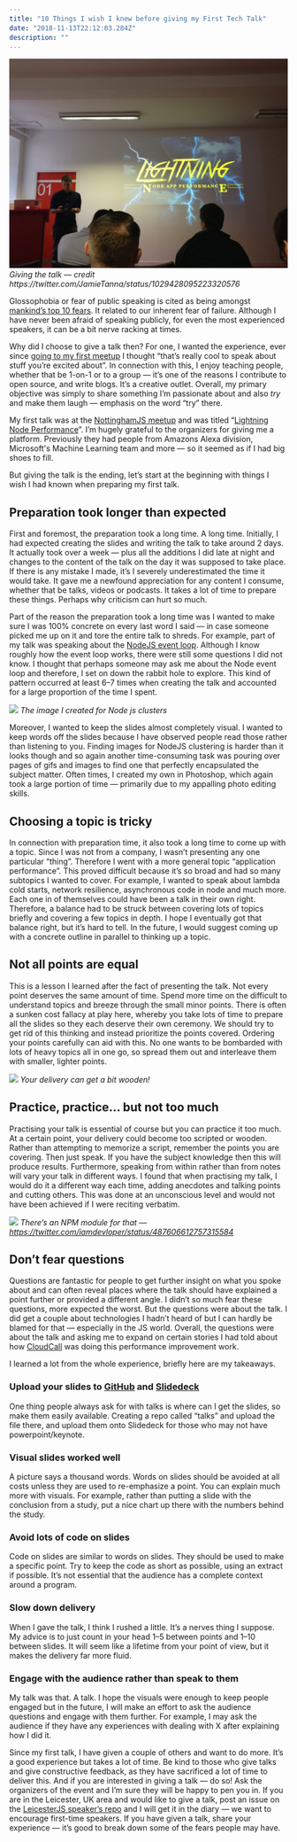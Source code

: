 ```yaml
---
title: "10 Things I wish I knew before giving my First Tech Talk"
date: "2018-11-13T22:12:03.284Z"
description: ""
---
```


<div class="image">
	<img src="../../assets/images/me.jpeg"/>
	<em>Giving the talk — credit https://twitter.com/JamieTanna/status/1029428095223320576</em>
</div>

Glossophobia or fear of public speaking is cited as being amongst [mankind’s top 10 fears](https://www.washingtonpost.com/news/wonk/wp/2014/10/30/clowns-are-twice-as-scary-to-democrats-as-they-are-to-republicans/?noredirect=on&utm_term=.a61b1b9d11bc). It related to our inherent fear of failure. Although I have never been afraid of speaking publicly, for even the most experienced speakers, it can be a bit nerve racking at times.

Why did I choose to give a talk then? For one, I wanted the experience, ever since [going to my first meetup](https://blog.joshghent.com/how-to-attend-your-first-programming-meetup-835b74f6556f) I thought “that’s really cool to speak about stuff you’re excited about”. In connection with this, I enjoy teaching people, whether that be 1-on-1 or to a group — it’s one of the reasons I contribute to open source, and write blogs. It’s a creative outlet. Overall, my primary objective was simply to share something I’m passionate about and also *try* and make them laugh — emphasis on the word “try” there.

My first talk was at the [NottinghamJS meetup](https://nottsjs.org/) and was titled “[Lightning Node Performance](https://github.com/nottsjs/speakers/issues/46)”. I’m hugely grateful to the organizers for giving me a platform. Previously they had people from Amazons Alexa division, Microsoft's Machine Learning team and more — so it seemed as if I had big shoes to fill.

But giving the talk is the ending, let’s start at the beginning with things I wish I had known when preparing my first talk.

## Preparation took longer than expected

First and foremost, the preparation took a long time. A long time. Initially, I had expected creating the slides and writing the talk to take around 2 days. It actually took over a week — plus all the additions I did late at night and changes to the content of the talk on the day it was supposed to take place. If there is any mistake I made, it’s I severely underestimated the time it would take. It gave me a newfound appreciation for any content I consume, whether that be talks, videos or podcasts. It takes a lot of time to prepare these things. Perhaps why criticism can hurt so much.

Part of the reason the preparation took a long time was I wanted to make sure I was 100% concrete on every last word I said — in case someone picked me up on it and tore the entire talk to shreds. For example, part of my talk was speaking about the [NodeJS event loop](https://medium.com/the-node-js-collection/what-you-should-know-to-really-understand-the-node-js-event-loop-and-its-metrics-c4907b19da4c). Although I know roughly how the event loop works, there were still some questions I did not know. I thought that perhaps someone may ask me about the Node event loop and therefore, I set on down the rabbit hole to explore. This kind of pattern occurred at least 6–7 times when creating the talk and accounted for a large proportion of the time I spent.

<div class="image">
	<img src="https://cdn-images-1.medium.com/max/2000/1*qO8ucAj7rpUXP_tD3W1A9Q.png"/>
	<em>The image I created for Node js clusters</em>
</div>

Moreover, I wanted to keep the slides almost completely visual. I wanted to keep words off the slides because I have observed people read those rather than listening to you. Finding images for NodeJS clustering is harder than it looks though and so again another time-consuming task was pouring over pages of gifs and images to find one that perfectly encapsulated the subject matter. Often times, I created my own in Photoshop, which again took a large portion of time — primarily due to my appalling photo editing skills.

## **Choosing a topic is tricky**

In connection with preparation time, it also took a long time to come up with a topic. Since I was not from a company, I wasn’t presenting any one particular “thing”. Therefore I went with a more general topic “application performance”. This proved difficult because it’s so broad and had so many subtopics I wanted to cover. For example, I wanted to speak about lambda cold starts, network resilience, asynchronous code in node and much more. Each one in of themselves could have been a talk in their own right. Therefore, a balance had to be struck between covering lots of topics briefly and covering a few topics in depth. I hope I eventually got that balance right, but it’s hard to tell. In the future, I would suggest coming up with a concrete outline in parallel to thinking up a topic.

## **Not all points are equal**

This is a lesson I learned after the fact of presenting the talk. Not every point deserves the same amount of time. Spend more time on the difficult to understand topics and breeze through the small minor points. There is often a sunken cost fallacy at play here, whereby you take lots of time to prepare all the slides so they each deserve their own ceremony. We should try to get rid of this thinking and instead prioritize the points covered. Ordering your points carefully can aid with this. No one wants to be bombarded with lots of heavy topics all in one go, so spread them out and interleave them with smaller, lighter points.

<div class="image">
	<img src="https://cdn-images-1.medium.com/max/2000/0*8H9OLV-pu8qsvO4e"/>
	<em>Your delivery can get a bit wooden!</em>
</div>

## **Practice, practice… but not too much**

Practising your talk is essential of course but you can practice it too much. At a certain point, your delivery could become too scripted or wooden. Rather than attempting to memorize a script, remember the points you are covering. Then just speak. If you have the subject knowledge then this will produce results. Furthermore, speaking from within rather than from notes will vary your talk in different ways. I found that when practising my talk, I would do it a different way each time, adding anecdotes and talking points and cutting others. This was done at an unconscious level and would not have been achieved if I were reciting verbatim.

<div class="image">
	<img src="https://cdn-images-1.medium.com/max/2416/0*p-iyI1WhYQGJUMQ2"/>
	<em>There’s an NPM module for that — <a href="https://twitter.com/iamdevloper/status/487606612757315584">https://twitter.com/iamdevloper/status/487606612757315584</a></em>
</div>

## **Don’t fear questions**

Questions are fantastic for people to get further insight on what you spoke about and can often reveal places where the talk should have explained a point further or provided a different angle. I didn’t so much fear these questions, more expected the worst. But the questions were about the talk. I did get a couple about technologies I hadn’t heard of but I can hardly be blamed for that — especially in the JS world. Overall, the questions were about the talk and asking me to expand on certain stories I had told about how [CloudCall](https://www.cloudcall.com/) was doing this performance improvement work.

I learned a lot from the whole experience, briefly here are my takeaways.

### Upload your slides to [GitHub](https://github.com/joshghent/talks) and [Slidedeck](https://www.slidedeck.com/)

One thing people always ask for with talks is where can I get the slides, so make them easily available. Creating a repo called “talks” and upload the file there, and upload them onto Slidedeck for those who may not have powerpoint/keynote.

### Visual slides worked well

A picture says a thousand words. Words on slides should be avoided at all costs unless they are used to re-emphasize a point. You can explain much more with visuals. For example, rather than putting a slide with the conclusion from a study, put a nice chart up there with the numbers behind the study.

### Avoid lots of code on slides

Code on slides are similar to words on slides. They should be used to make a specific point. Try to keep the code as short as possible, using an extract if possible. It’s not essential that the audience has a complete context around a program.

### Slow down delivery

When I gave the talk, I think I rushed a little. It’s a nerves thing I suppose. My advice is to just count in your head 1–5 between points and 1–10 between slides. It will seem like a lifetime from your point of view, but it makes the delivery far more fluid.

### Engage with the audience rather than speak to them

My talk was that. A talk. I hope the visuals were enough to keep people engaged but in the future, I will make an effort to ask the audience questions and engage with them further. For example, I may ask the audience if they have any experiences with dealing with X after explaining how I did it.

Since my first talk, I have given a couple of others and want to do more. It’s a good experience but takes a lot of time. Be kind to those who give talks and give constructive feedback, as they have sacrificed a lot of time to deliver this. And if you are interested in giving a talk — do so! Ask the organizers of the event and I’m sure they will be happy to pen you in. If you are in the Leicester, UK area and would like to give a talk, post an issue on the [LeicesterJS speaker’s repo](https://github.com/leicesterjs/speakers) and I will get it in the diary — we want to encourage first-time speakers. If you have given a talk, share your experience — it’s good to break down some of the fears people may have.
